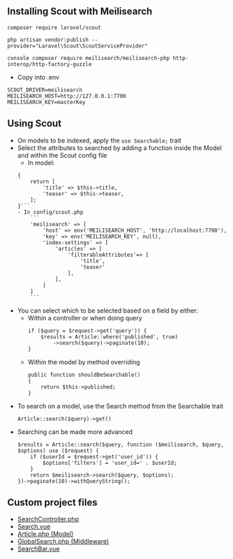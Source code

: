 ## Installing Scout with Meilisearch
```console 
composer require laravel/scout
```
```console 
php artisan vendor:publish --provider="Laravel\Scout\ScoutServiceProvider"
```
```
console composer require meilisearch/meilisearch-php http-interop/http-factory-guzzle
```
- Copy into .env 
```console
SCOUT_DRIVER=meilisearch
MEILISEARCH_HOST=http://127.0.0.1:7700
MEILISEARCH_KEY=masterKey
``` 


## Using Scout
- On models to be indexed, apply the `use Searchable;` trait
- Select the attributes to searched by adding a function inside the Model and within the Scout config file
    - In model:
    ```public function toSearchableArray()
    {
        return [
            'title' => $this->title,
            'teaser' => $this->teaser,
        ];
    }```
    - In config/scout.php
        ```
        'meilisearch' => [
            'host' => env('MEILISEARCH_HOST', 'http://localhost:7700'),
            'key' => env('MEILISEARCH_KEY', null),
            'index-settings' => [
                'articles' => [
                    'filterableAttributes'=> [
                        'title', 
                        'teaser'
                    ],
                ],
            ]            
        ]
        ```
- You can select which to be selected based on a field by either:
    - Within a controller or when doing query
        ```
        if ($query = $request->get('query')) {
            $results = Article::where('published', true)
                ->search($query)->paginate(10);
        }
        ```
    - Within the model by method overriding
        ```
        public function shouldBeSearchable()
        {
            return $this->published;
        }
        ```
- To search on a model, use the Search method from the Searchable trait
    ```
    Article::search($query)->get()
    ```
- Searching can be made more advanced
    ```
    $results = Article::search($query, function ($meilisearch, $query, $options) use ($request) {
        if ($userId = $request->get('user_id')) {
            $options['filters'] = 'user_id=' . $userId;
        }
        return $meilisearch->search($query, $options);
    })->paginate(10)->withQueryString();
    ```
    

## Custom project files
- [SearchController.php](https://github.com/jdw5/laravel-meilisearch/blob/main/app/Http/Controllers/SearchController.php)
- [Search.vue](https://github.com/jdw5/laravel-meilisearch/blob/main/resources/js/Pages/Search.vue)
- [Article.php (Model)](https://github.com/jdw5/laravel-meilisearch/blob/main/app/Models/Article.php)
- [GlobalSearch.php (Middleware)](https://github.com/jdw5/laravel-meilisearch/blob/main/app/Http/Middleware/GlobalSearch.php)
- [SearchBar.vue](https://github.com/jdw5/laravel-meilisearch/blob/main/resources/js/Search/SearchBar.vue)
